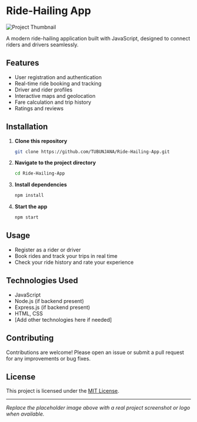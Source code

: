 # Ride-Hailing App

![Project Thumbnail]()

A modern ride-hailing application built with JavaScript, designed to connect riders and drivers seamlessly.

## Features

- User registration and authentication
- Real-time ride booking and tracking
- Driver and rider profiles
- Interactive maps and geolocation
- Fare calculation and trip history
- Ratings and reviews

## Installation

1. **Clone this repository**
    ```bash
    git clone https://github.com/TUBUNJANA/Ride-Hailing-App.git
    ```
2. **Navigate to the project directory**
    ```bash
    cd Ride-Hailing-App
    ```
3. **Install dependencies**
    ```bash
    npm install
    ```
4. **Start the app**
    ```bash
    npm start
    ```

## Usage

- Register as a rider or driver
- Book rides and track your trips in real time
- Check your ride history and rate your experience

## Technologies Used

- JavaScript
- Node.js (if backend present)
- Express.js (if backend present)
- HTML, CSS
- [Add other technologies here if needed]

## Contributing

Contributions are welcome! Please open an issue or submit a pull request for any improvements or bug fixes.

## License

This project is licensed under the [MIT License](LICENSE).

---

*Replace the placeholder image above with a real project screenshot or logo when available.*
